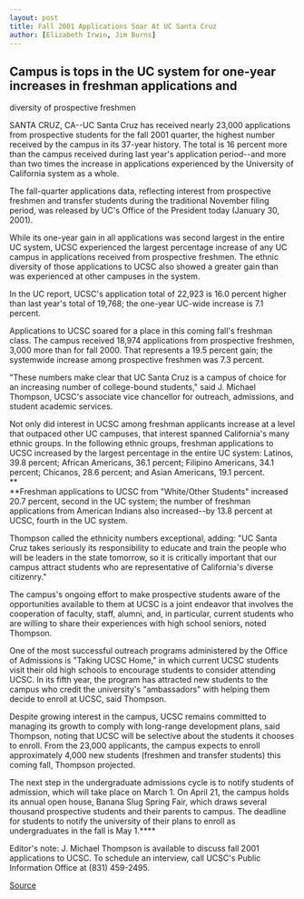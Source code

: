 ```yaml
---
layout: post
title: Fall 2001 Applications Soar At UC Santa Cruz
author: [Elizabeth Irwin, Jim Burns]
---
```


## Campus is tops in the UC system for one-year increases in freshman applications and  
diversity of prospective freshmen

SANTA CRUZ, CA--UC Santa Cruz has received nearly 23,000 applications from prospective students for the fall 2001 quarter, the highest number received by the campus in its 37-year history. The total is 16 percent more than the campus received during last year's application period--and more than two times the increase in applications experienced by the University of California system as a whole.

The fall-quarter applications data, reflecting interest from prospective freshmen and transfer students during the traditional November filing period, was released by UC's Office of the President today (January 30, 2001).

While its one-year gain in all applications was second largest in the entire UC system, UCSC experienced the largest percentage increase of any UC campus in applications received from prospective freshmen. The ethnic diversity of those applications to UCSC also showed a greater gain than was experienced at other campuses in the system.

In the UC report, UCSC's application total of 22,923 is 16.0 percent higher than last year's total of 19,768; the one-year UC-wide increase is 7.1 percent.

Applications to UCSC soared for a place in this coming fall's freshman class. The campus received 18,974 applications from prospective freshmen, 3,000 more than for fall 2000. That represents a 19.5 percent gain; the systemwide increase among prospective freshmen was 7.3 percent.

"These numbers make clear that UC Santa Cruz is a campus of choice for an increasing number of college-bound students," said J. Michael Thompson, UCSC's associate vice chancellor for outreach, admissions, and student academic services.

Not only did interest in UCSC among freshman applicants increase at a level that outpaced other UC campuses, that interest spanned California's many ethnic groups. In the following ethnic groups, freshman applications to UCSC increased by the largest percentage in the entire UC system: Latinos, 39.8 percent; African Americans, 36.1 percent; Filipino Americans, 34.1 percent; Chicanos, 28.6 percent; and Asian Americans, 19.1 percent.   
**  
**Freshman applications to UCSC from "White/Other Students" increased 20.7 percent, second in the UC system; the number of freshman applications from American Indians also increased--by 13.8 percent at UCSC, fourth in the UC system.

Thompson called the ethnicity numbers exceptional, adding: "UC Santa Cruz takes seriously its responsibility to educate and train the people who will be leaders in the state tomorrow, so it is critically important that our campus attract students who are representative of California's diverse citizenry."

The campus's ongoing effort to make prospective students aware of the opportunities available to them at UCSC is a joint endeavor that involves the cooperation of faculty, staff, alumni, and, in particular, current students who are willing to share their experiences with high school seniors, noted Thompson.

One of the most successful outreach programs administered by the Office of Admissions is "Taking UCSC Home," in which current UCSC students visit their old high schools to encourage students to consider attending UCSC. In its fifth year, the program has attracted new students to the campus who credit the university's "ambassadors" with helping them decide to enroll at UCSC, said Thompson.

Despite growing interest in the campus, UCSC remains committed to managing its growth to comply with long-range development plans, said Thompson, noting that UCSC will be selective about the students it chooses to enroll. From the 23,000 applicants, the campus expects to enroll approximately 4,000 new students (freshmen and transfer students) this coming fall, Thompson projected.

The next step in the undergraduate admissions cycle is to notify students of admission, which will take place on March 1. On April 21, the campus holds its annual open house, Banana Slug Spring Fair, which draws several thousand prospective students and their parents to campus. The deadline for students to notify the university of their plans to enroll as undergraduates in the fall is May 1.****

Editor's note: J. Michael Thompson is available to discuss fall 2001 applications to UCSC. To schedule an interview, call UCSC's Public Information Office at (831) 459-2495.

[Source](http://www1.ucsc.edu/news_events/press_releases/archive/00-01/01-01/applications.html "Permalink to UCSC Press Release:Fall 2001 applications to UCSC")

